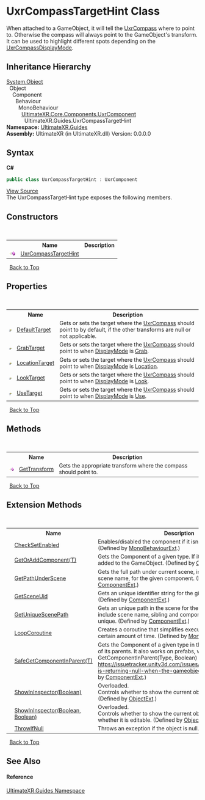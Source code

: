 # UxrCompassTargetHint Class
 


When attached to a GameObject, it will tell the <a href="T_UltimateXR_Guides_UxrCompass">UxrCompass</a> where to point to. Otherwise the compass will always point to the GameObject's transform.
 It can be used to highlight different spots depending on the <a href="T_UltimateXR_Guides_UxrCompassDisplayMode">UxrCompassDisplayMode</a>.


## Inheritance Hierarchy
<a href="https://docs.microsoft.com/dotnet/api/system.object" target="_blank" rel="noopener noreferrer">System.Object</a><br />&nbsp;&nbsp;Object<br />&nbsp;&nbsp;&nbsp;&nbsp;Component<br />&nbsp;&nbsp;&nbsp;&nbsp;&nbsp;&nbsp;Behaviour<br />&nbsp;&nbsp;&nbsp;&nbsp;&nbsp;&nbsp;&nbsp;&nbsp;MonoBehaviour<br />&nbsp;&nbsp;&nbsp;&nbsp;&nbsp;&nbsp;&nbsp;&nbsp;&nbsp;&nbsp;<a href="T_UltimateXR_Core_Components_UxrComponent">UltimateXR.Core.Components.UxrComponent</a><br />&nbsp;&nbsp;&nbsp;&nbsp;&nbsp;&nbsp;&nbsp;&nbsp;&nbsp;&nbsp;&nbsp;&nbsp;UltimateXR.Guides.UxrCompassTargetHint<br />
**Namespace:**&nbsp;<a href="N_UltimateXR_Guides">UltimateXR.Guides</a><br />**Assembly:**&nbsp;UltimateXR (in UltimateXR.dll) Version: 0.0.0.0

## Syntax

**C#**<br />
``` C#
public class UxrCompassTargetHint : UxrComponent
```

<a href="UltimateXR/Scripts/Guides/UxrCompassTargetHint.cs" rel="noopener noreferrer" title="View the source code">View Source</a><br />
The UxrCompassTargetHint type exposes the following members.


## Constructors
&nbsp;<table><tr><th></th><th>Name</th><th>Description</th></tr><tr><td>![Public method](media/pubmethod.gif "Public method")</td><td><a href="M_UltimateXR_Guides_UxrCompassTargetHint__ctor">UxrCompassTargetHint</a></td><td /></tr></table>&nbsp;
<a href="#uxrcompasstargethint-class">Back to Top</a>

## Properties
&nbsp;<table><tr><th></th><th>Name</th><th>Description</th></tr><tr><td>![Public property](media/pubproperty.gif "Public property")</td><td><a href="P_UltimateXR_Guides_UxrCompassTargetHint_DefaultTarget">DefaultTarget</a></td><td>
Gets or sets the target where the <a href="T_UltimateXR_Guides_UxrCompass">UxrCompass</a> should point to by default, if the other transforms are null or not applicable.</td></tr><tr><td>![Public property](media/pubproperty.gif "Public property")</td><td><a href="P_UltimateXR_Guides_UxrCompassTargetHint_GrabTarget">GrabTarget</a></td><td>
Gets or sets the target where the <a href="T_UltimateXR_Guides_UxrCompass">UxrCompass</a> should point to when <a href="P_UltimateXR_Guides_UxrCompass_DisplayMode">DisplayMode</a> is <a href="T_UltimateXR_Guides_UxrCompassDisplayMode">Grab</a>.</td></tr><tr><td>![Public property](media/pubproperty.gif "Public property")</td><td><a href="P_UltimateXR_Guides_UxrCompassTargetHint_LocationTarget">LocationTarget</a></td><td>
Gets or sets the target where the <a href="T_UltimateXR_Guides_UxrCompass">UxrCompass</a> should point to when <a href="P_UltimateXR_Guides_UxrCompass_DisplayMode">DisplayMode</a> is <a href="T_UltimateXR_Guides_UxrCompassDisplayMode">Location</a>.</td></tr><tr><td>![Public property](media/pubproperty.gif "Public property")</td><td><a href="P_UltimateXR_Guides_UxrCompassTargetHint_LookTarget">LookTarget</a></td><td>
Gets or sets the target where the <a href="T_UltimateXR_Guides_UxrCompass">UxrCompass</a> should point to when <a href="P_UltimateXR_Guides_UxrCompass_DisplayMode">DisplayMode</a> is <a href="T_UltimateXR_Guides_UxrCompassDisplayMode">Look</a>.</td></tr><tr><td>![Public property](media/pubproperty.gif "Public property")</td><td><a href="P_UltimateXR_Guides_UxrCompassTargetHint_UseTarget">UseTarget</a></td><td>
Gets or sets the target where the <a href="T_UltimateXR_Guides_UxrCompass">UxrCompass</a> should point to when <a href="P_UltimateXR_Guides_UxrCompass_DisplayMode">DisplayMode</a> is <a href="T_UltimateXR_Guides_UxrCompassDisplayMode">Use</a>.</td></tr></table>&nbsp;
<a href="#uxrcompasstargethint-class">Back to Top</a>

## Methods
&nbsp;<table><tr><th></th><th>Name</th><th>Description</th></tr><tr><td>![Public method](media/pubmethod.gif "Public method")</td><td><a href="M_UltimateXR_Guides_UxrCompassTargetHint_GetTransform">GetTransform</a></td><td>
Gets the appropriate transform where the compass should point to.</td></tr></table>&nbsp;
<a href="#uxrcompasstargethint-class">Back to Top</a>

## Extension Methods
&nbsp;<table><tr><th></th><th>Name</th><th>Description</th></tr><tr><td>![Public Extension Method](media/pubextension.gif "Public Extension Method")</td><td><a href="M_UltimateXR_Extensions_Unity_MonoBehaviourExt_CheckSetEnabled">CheckSetEnabled</a></td><td>
Enables/disabled the component if it isn't enabled already.
 (Defined by <a href="T_UltimateXR_Extensions_Unity_MonoBehaviourExt">MonoBehaviourExt</a>.)</td></tr><tr><td>![Public Extension Method](media/pubextension.gif "Public Extension Method")</td><td><a href="M_UltimateXR_Extensions_Unity_ComponentExt_GetOrAddComponent__1">GetOrAddComponent(T)</a></td><td>
Gets the Component of a given type. If it doesn't exist, it is added to the GameObject.
 (Defined by <a href="T_UltimateXR_Extensions_Unity_ComponentExt">ComponentExt</a>.)</td></tr><tr><td>![Public Extension Method](media/pubextension.gif "Public Extension Method")</td><td><a href="M_UltimateXR_Extensions_Unity_ComponentExt_GetPathUnderScene">GetPathUnderScene</a></td><td>
Gets the full path under current scene, including all parents, but scene name, for the given component.
 (Defined by <a href="T_UltimateXR_Extensions_Unity_ComponentExt">ComponentExt</a>.)</td></tr><tr><td>![Public Extension Method](media/pubextension.gif "Public Extension Method")</td><td><a href="M_UltimateXR_Extensions_Unity_ComponentExt_GetSceneUid">GetSceneUid</a></td><td>
Gets an unique identifier string for the given component.
 (Defined by <a href="T_UltimateXR_Extensions_Unity_ComponentExt">ComponentExt</a>.)</td></tr><tr><td>![Public Extension Method](media/pubextension.gif "Public Extension Method")</td><td><a href="M_UltimateXR_Extensions_Unity_ComponentExt_GetUniqueScenePath">GetUniqueScenePath</a></td><td>
Gets an unique path in the scene for the given component. It will include scene name, sibling and component indices to make it unique.
 (Defined by <a href="T_UltimateXR_Extensions_Unity_ComponentExt">ComponentExt</a>.)</td></tr><tr><td>![Public Extension Method](media/pubextension.gif "Public Extension Method")</td><td><a href="M_UltimateXR_Extensions_Unity_MonoBehaviourExt_LoopCoroutine">LoopCoroutine</a></td><td>
Creates a coroutine that simplifies executing a loop during a certain amount of time.
 (Defined by <a href="T_UltimateXR_Extensions_Unity_MonoBehaviourExt">MonoBehaviourExt</a>.)</td></tr><tr><td>![Public Extension Method](media/pubextension.gif "Public Extension Method")</td><td><a href="M_UltimateXR_Extensions_Unity_ComponentExt_SafeGetComponentInParent__1">SafeGetComponentInParent(T)</a></td><td>
Gets the Component of a given type in the GameObject or any of its parents. It also works on prefabs, where regular GetComponentInParent(Type, Boolean) will not work: https://issuetracker.unity3d.com/issues/getcomponentinparent-is-returning-null-when-the-gameobject-is-a-prefab
 (Defined by <a href="T_UltimateXR_Extensions_Unity_ComponentExt">ComponentExt</a>.)</td></tr><tr><td>![Public Extension Method](media/pubextension.gif "Public Extension Method")</td><td><a href="M_UltimateXR_Extensions_Unity_ObjectExt_ShowInInspector">ShowInInspector(Boolean)</a></td><td>Overloaded.  
Controls whether to show the current object in the inspector.
 (Defined by <a href="T_UltimateXR_Extensions_Unity_ObjectExt">ObjectExt</a>.)</td></tr><tr><td>![Public Extension Method](media/pubextension.gif "Public Extension Method")</td><td><a href="M_UltimateXR_Extensions_Unity_ObjectExt_ShowInInspector_1">ShowInInspector(Boolean, Boolean)</a></td><td>Overloaded.  
Controls whether to show the current object in the inspector and whether it is editable.
 (Defined by <a href="T_UltimateXR_Extensions_Unity_ObjectExt">ObjectExt</a>.)</td></tr><tr><td>![Public Extension Method](media/pubextension.gif "Public Extension Method")</td><td><a href="M_UltimateXR_Extensions_System_ObjectExt_ThrowIfNull">ThrowIfNull</a></td><td>
Throws an exception if the object is null.
 (Defined by <a href="T_UltimateXR_Extensions_System_ObjectExt">ObjectExt</a>.)</td></tr></table>&nbsp;
<a href="#uxrcompasstargethint-class">Back to Top</a>

## See Also


#### Reference
<a href="N_UltimateXR_Guides">UltimateXR.Guides Namespace</a><br />